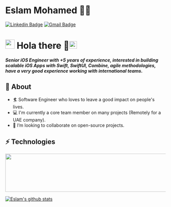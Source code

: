 # Eslam Mohamed 👨‍💻
[![Linkedin Badge](https://img.shields.io/badge/eslammoemen-30302f?style=flat&logo=linkedin&logoColor=white)](https://linkedin.com/in/eslammoemen)
[![Gmail Badge](https://img.shields.io/badge/eslammoemen@icloud.com-30302f?style=flat&logo=Gmail&logoColor=red)](mailto:eslammoemen@icloud.com)


# <img src="https://github.com/TheDudeThatCode/TheDudeThatCode/blob/master/Assets/Hi.gif" width="29px"> Hola there 👋<img src="https://github.com/TheDudeThatCode/TheDudeThatCode/blob/master/Assets/Earth.gif" width="24px">           
##### Senior iOS Engineer with +5 years of experience, interested in building scalable iOS Apps with Swift, SwiftUI, Combine, agile methodologies, have a very good experience working with international teams.


## 🧐 About
- 🏄‍ Software Engineer who loves to leave a good impact on people's lives.
- 💻 I'm currently a core team member on many projects (Remotely for a UAE company).
- 👯 I’m looking to collaborate on open-source projects.

## ⚡ Technologies

<a href="https://codetrace.com/users/eslammoemen"><img src="https://codetrace.com/widget/eslammoemen" width="550" height="120" /></a>


[![Eslam's github stats](https://github-readme-stats.vercel.app/api?username=eslammoemen&count_private=true&show_icons=true&title_color=fff&icon_color=79ff97&text_color=9f9f9f&bg_color=151515)]()
